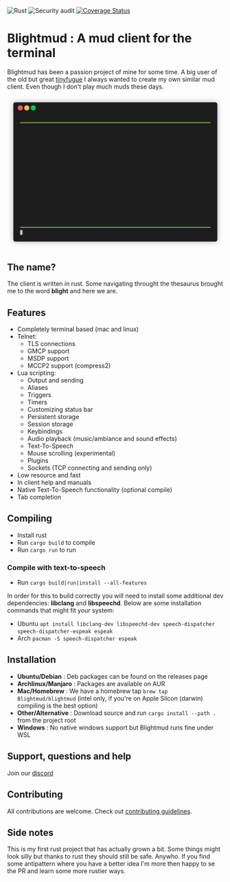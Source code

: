![Rust](https://github.com/Blightmud/Blightmud/workflows/Rust/badge.svg)
![Security audit](https://github.com/Blightmud/blightmud/workflows/Security%20audit/badge.svg)
[![Coverage Status](https://coveralls.io/repos/github/Blightmud/Blightmud/badge.svg?branch=dev)](https://coveralls.io/github/Blightmud/Blightmud?branch=dev)
# Blightmud  : A mud client for the terminal

Blightmud has been a passion project of mine for some time. A big user of the
old but great [tinyfugue](http://tinyfugue.sourceforge.net/) I always wanted to
create my own similar mud client. Even though I don't play much muds these
days.

![screenshot](resources/images/demo.gif)

## The name?
The client is written in rust. Some navigating throught the thesaurus brought me to the word **blight** and here we are.

## Features
- Completely terminal based (mac and linux)
- Telnet:
    - TLS connections
    - GMCP support
    - MSDP support
    - MCCP2 support (compress2)
- Lua scripting:
    - Output and sending
    - Aliases
    - Triggers
    - Timers
    - Customizing status bar
    - Persistent storage
    - Session storage
    - Keybindings
    - Audio playback (music/ambiance and sound effects)
    - Text-To-Speech
    - Mouse scrolling (experimental)
    - Plugins
    - Sockets (TCP connecting and sending only)
- Low resource and fast
- In client help and manuals
- Native Text-To-Speech functionality (optional compile)
- Tab completion

## Compiling
- Install rust
- Run `cargo build` to compile
- Run `cargo run` to run

### Compile with text-to-speech
- Run `cargo build|run|install --all-features`

In order for this to build correctly you will need to install some additional
dev dependencies: **libclang** and **libspeechd**. Below are some installation
commands that might fit your system:

- Ubuntu    `apt install libclang-dev libspeechd-dev speech-dispatcher speech-dispatcher-espeak espeak`
- Arch      `pacman -S speech-dispatcher espeak`

## Installation
- **Ubuntu/Debian**      : Deb packages can be found on the releases page
- **Archlinux/Manjaro**  : Packages are available on AUR
- **Mac/Homebrew**       : We have a homebrew tap `brew tap Blightmud/blightmud` (intel only, if you're on Apple Silcon (darwin) compiling is the best option)
- **Other/Alternative**  : Download source and run `cargo install --path .` from the project root
- **Windows**            : No native windows support but Blightmud runs fine under WSL

## Support, questions and help
Join our [discord](https://discord.gg/qnxgUC5)

## Contributing
All contributions are welcome. Check out [contributing guidelines](CONTRIBUTING.md).

## Side notes
This is my first rust project that has actually grown a bit. Some things might look silly but thanks to rust they should still be safe. Anywho. If you find some antipattern where you have a better idea I'm more then happy to se the PR and learn some more rustier ways.
